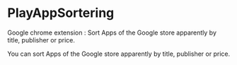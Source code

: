 # PlayAppSortering

Google chrome extension : Sort Apps of the Google store apparently by title, publisher or price.

You can sort Apps of the Google store apparently by title, publisher or price.

